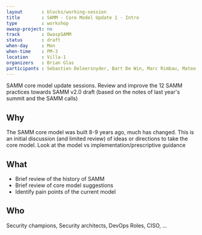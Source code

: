 ```yaml
---
layout       : blocks/working-session
title        : SAMM - Core Model Update 1 - Intro
type         : workshop
owasp-project: no
track        : OwaspSAMM
status       : draft
when-day     : Mon
when-time    : PM-3
location     : Villa-1
organizers   : Brian Glas
participants : Sebastien Deleersnyder, Bart De Win, Marc Rimbau, Mateo Martinez, Yan Kravchenko, Timo Pagel, Viktor Lindstrom
---
```


SAMM core model update sessions. Review and improve the 12 SAMM practices towards SAMM v2.0 draft (based on the notes of last year's summit and the SAMM calls)


## Why

The SAMM core model was built 8-9 years ago, much has changed. This is an initial discussion (and limited review) of ideas or directions to take the core model. Look at the model vs implementation/prescriptive guidance

## What

- Brief review of the history of SAMM
- Brief review of core model suggestions
- Identify pain points of the current model

## Who

Security champions, Security architects, DevOps Roles, CISO, ...
